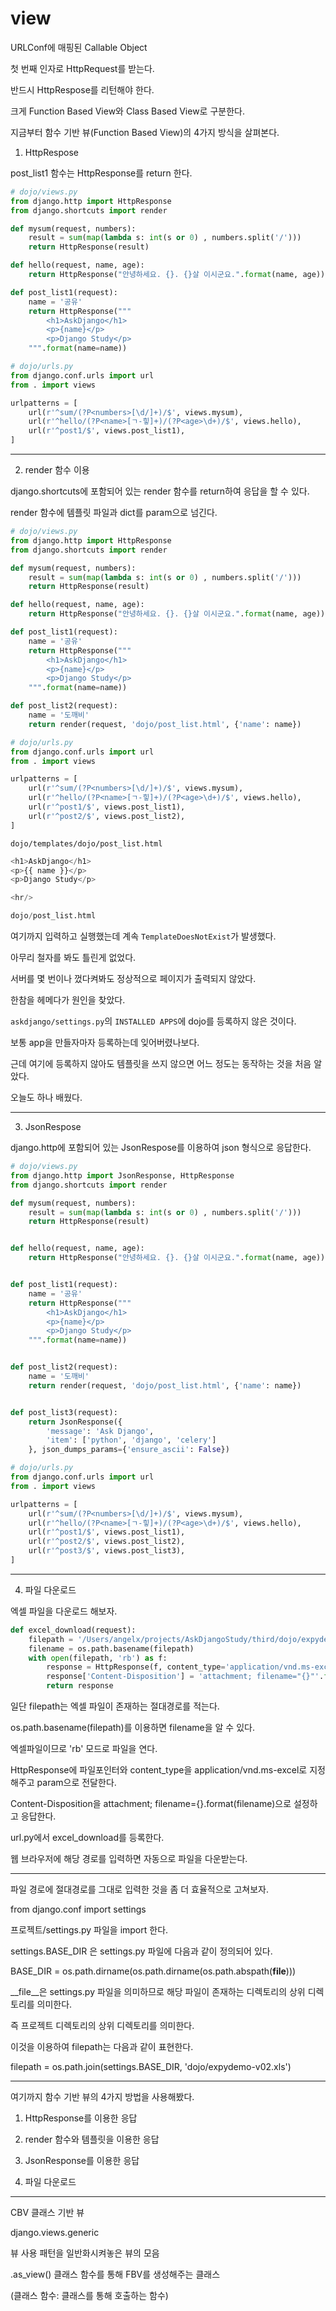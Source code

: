 # view

URLConf에 매핑된 Callable Object

첫 번째 인자로 HttpRequest를 받는다.

반드시 HttpRespose를 리턴해야 한다.

크게 Function Based View와 Class Based View로 구분한다.

지금부터 함수 기반 뷰(Function Based View)의 4가지 방식을 살펴본다.

1. HttpRespose

post_list1 함수는 HttpResponse를 return 한다.

```py
# dojo/views.py
from django.http import HttpResponse
from django.shortcuts import render

def mysum(request, numbers):
    result = sum(map(lambda s: int(s or 0) , numbers.split('/')))
    return HttpResponse(result)

def hello(request, name, age):
    return HttpResponse("안녕하세요. {}. {}살 이시군요.".format(name, age))

def post_list1(request):
    name = '공유'
    return HttpResponse("""
        <h1>AskDjango</h1>
        <p>{name}</p>
        <p>Django Study</p>
    """.format(name=name))
```

```py
# dojo/urls.py
from django.conf.urls import url
from . import views

urlpatterns = [
    url(r'^sum/(?P<numbers>[\d/]+)/$', views.mysum),
    url(r'^hello/(?P<name>[ㄱ-힣]+)/(?P<age>\d+)/$', views.hello),
    url(r'^post1/$', views.post_list1),
]
```

----

2. render 함수 이용

django.shortcuts에 포함되어 있는 render 함수를 return하여 응답을 할 수 있다.

render 함수에 템플릿 파일과 dict를 param으로 넘긴다.

```py
# dojo/views.py
from django.http import HttpResponse
from django.shortcuts import render

def mysum(request, numbers):
    result = sum(map(lambda s: int(s or 0) , numbers.split('/')))
    return HttpResponse(result)

def hello(request, name, age):
    return HttpResponse("안녕하세요. {}. {}살 이시군요.".format(name, age))

def post_list1(request):
    name = '공유'
    return HttpResponse("""
        <h1>AskDjango</h1>
        <p>{name}</p>
        <p>Django Study</p>
    """.format(name=name))

def post_list2(request):
    name = '도깨비'
    return render(request, 'dojo/post_list.html', {'name': name})
```

```py
# dojo/urls.py
from django.conf.urls import url
from . import views

urlpatterns = [
    url(r'^sum/(?P<numbers>[\d/]+)/$', views.mysum),
    url(r'^hello/(?P<name>[ㄱ-힣]+)/(?P<age>\d+)/$', views.hello),
    url(r'^post1/$', views.post_list1),
    url(r'^post2/$', views.post_list2),
]
```

`dojo/templates/dojo/post_list.html`
```py
<h1>AskDjango</h1>
<p>{{ name }}</p>
<p>Django Study</p>

<hr/>

dojo/post_list.html

```

여기까지 입력하고 실행했는데 계속 `TemplateDoesNotExist`가 발생했다.

아무리 철자를 봐도 틀린게 없었다.

서버를 몇 번이나 껐다켜봐도 정상적으로 페이지가 출력되지 않았다.

한참을 헤메다가 원인을 찾았다.

`askdjango/settings.py`의 `INSTALLED APPS`에 dojo를 등록하지 않은 것이다.

보통 app을 만들자마자 등록하는데 잊어버렸나보다.

근데 여기에 등록하지 않아도 템플릿을 쓰지 않으면 어느 정도는 동작하는 것을 처음 알았다.

오늘도 하나 배웠다.

----

3. JsonRespose

django.http에 포함되어 있는 JsonRespose를 이용하여 json 형식으로 응답한다.

```py
# dojo/views.py
from django.http import JsonResponse, HttpResponse
from django.shortcuts import render

def mysum(request, numbers):
    result = sum(map(lambda s: int(s or 0) , numbers.split('/')))
    return HttpResponse(result)


def hello(request, name, age):
    return HttpResponse("안녕하세요. {}. {}살 이시군요.".format(name, age))


def post_list1(request):
    name = '공유'
    return HttpResponse("""
        <h1>AskDjango</h1>
        <p>{name}</p>
        <p>Django Study</p>
    """.format(name=name))


def post_list2(request):
    name = '도깨비'
    return render(request, 'dojo/post_list.html', {'name': name})


def post_list3(request):
    return JsonResponse({
        'message': 'Ask Django',
        'item': ['python', 'django', 'celery']
    }, json_dumps_params={'ensure_ascii': False})
```

```py
# dojo/urls.py
from django.conf.urls import url
from . import views

urlpatterns = [
    url(r'^sum/(?P<numbers>[\d/]+)/$', views.mysum),
    url(r'^hello/(?P<name>[ㄱ-힣]+)/(?P<age>\d+)/$', views.hello),
    url(r'^post1/$', views.post_list1),
    url(r'^post2/$', views.post_list2),
    url(r'^post3/$', views.post_list3),
]
```

----

4. 파일 다운로드

엑셀 파일을 다운로드 해보자.

```py
def excel_download(request):
    filepath = '/Users/angelx/projects/AskDjangoStudy/third/dojo/expydemo-v02.xls'
    filename = os.path.basename(filepath)
    with open(filepath, 'rb') as f:
        response = HttpResponse(f, content_type='application/vnd.ms-excel')
        response['Content-Disposition'] = 'attachment; filename="{}"'.format(filename)
        return response
```

일단 filepath는 엑셀 파일이 존재하는 절대경로를 적는다.

os.path.basename(filepath)를 이용하면 filename을 알 수 있다.

엑셀파일이므로 'rb' 모드로 파일을 연다.

HttpResponse에 파일포인터와 content_type을 application/vnd.ms-excel로 지정해주고 param으로 전달한다.

Content-Disposition을 attachment; filename={}.format(filename)으로 설정하고 응답한다.

url.py에서 excel_download를 등록한다. 

웹 브라우저에 해당 경로를 입력하면 자동으로 파일을 다운받는다.

----

파일 경로에 절대경로를 그대로 입력한 것을 좀 더 효율적으로 고쳐보자.

from django.conf import settings

프로젝트/settings.py 파일을 import 한다.

settings.BASE_DIR 은 settings.py 파일에 다음과 같이 정의되어 있다.

BASE_DIR = os.path.dirname(os.path.dirname(os.path.abspath(__file__)))

__file__은 settings.py 파일을 의미하므로 해당 파일이 존재하는 디렉토리의 상위 디렉토리를 의미한다.

즉 프로젝트 디렉토리의 상위 디렉토리를 의미한다.

이것을 이용하여 filepath는 다음과 같이 표현한다.

filepath = os.path.join(settings.BASE_DIR, 'dojo/expydemo-v02.xls')

---

여기까지 함수 기반 뷰의 4가지 방법을 사용해봤다.

1. HttpResponse를 이용한 응답

2. render 함수와 템플릿을 이용한 응답

3. JsonResponse를 이용한 응답

4. 파일 다운로드


----

CBV 클래스 기반 뷰

django.views.generic

뷰 사용 패턴을 일반화시켜놓은 뷰의 모음

.as_view() 클래스 함수를 통해 FBV를 생성해주는 클래스

(클래스 함수: 클래스를 통해 호출하는 함수)

